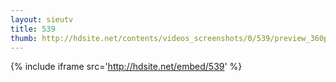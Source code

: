 ```yaml
---
layout: sieutv
title: 539
thumb: http://hdsite.net/contents/videos_screenshots/0/539/preview_360p.mp4.jpg
---
```

{% include iframe src='http://hdsite.net/embed/539' %}
 
